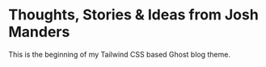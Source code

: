 # Thoughts, Stories & Ideas from Josh Manders

This is the beginning of my Tailwind CSS based Ghost blog theme.
